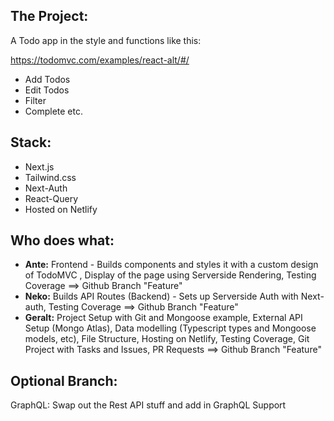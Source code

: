 ## The Project:

A Todo app in the style and functions like this:

https://todomvc.com/examples/react-alt/#/

- Add Todos
- Edit Todos
- Filter
- Complete etc.

## Stack:

- Next.js
- Tailwind.css
- Next-Auth
- React-Query
- Hosted on Netlify

## Who does what:

- **Ante:** Frontend - Builds components and styles it with a custom design of TodoMVC , Display of the page using Serverside Rendering, Testing Coverage ==> Github Branch "Feature"
- **Neko:** Builds API Routes (Backend) - Sets up Serverside Auth with Next-auth, Testing Coverage ==> Github Branch "Feature"
- **Geralt:** Project Setup with Git and Mongoose example, External API Setup (Mongo Atlas), Data modelling (Typescript types and Mongoose models, etc), File Structure, Hosting on Netlify, Testing Coverage, Git Project with Tasks and Issues, PR Requests ==> Github Branch "Feature"

## Optional Branch:

GraphQL: Swap out the Rest API stuff and add in GraphQL Support
